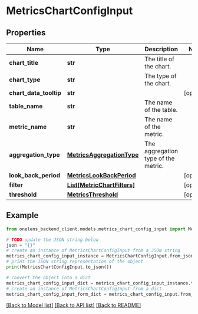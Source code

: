 # MetricsChartConfigInput


## Properties

Name | Type | Description | Notes
------------ | ------------- | ------------- | -------------
**chart_title** | **str** | The title of the chart. | 
**chart_type** | **str** | The type of the chart. | 
**chart_data_tooltip** | **str** |  | [optional] 
**table_name** | **str** | The name of the table. | 
**metric_name** | **str** | The name of the metric. | 
**aggregation_type** | [**MetricsAggregationType**](MetricsAggregationType.md) | The aggregation type of the metric. | 
**look_back_period** | [**MetricsLookBackPeriod**](MetricsLookBackPeriod.md) |  | [optional] 
**filter** | [**List[MetricChartFilters]**](MetricChartFilters.md) |  | [optional] 
**threshold** | [**MetricsThreshold**](MetricsThreshold.md) |  | [optional] 

## Example

```python
from onelens_backend_client.models.metrics_chart_config_input import MetricsChartConfigInput

# TODO update the JSON string below
json = "{}"
# create an instance of MetricsChartConfigInput from a JSON string
metrics_chart_config_input_instance = MetricsChartConfigInput.from_json(json)
# print the JSON string representation of the object
print(MetricsChartConfigInput.to_json())

# convert the object into a dict
metrics_chart_config_input_dict = metrics_chart_config_input_instance.to_dict()
# create an instance of MetricsChartConfigInput from a dict
metrics_chart_config_input_form_dict = metrics_chart_config_input.from_dict(metrics_chart_config_input_dict)
```
[[Back to Model list]](../README.md#documentation-for-models) [[Back to API list]](../README.md#documentation-for-api-endpoints) [[Back to README]](../README.md)


